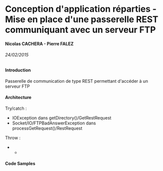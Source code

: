# Conception d'application réparties - Mise en place d'une passerelle REST communiquant avec un serveur FTP
#### Nicolas CACHERA - Pierre FALEZ
###### 24/02/2015

#### Introduction

Passerelle de communication de type REST permettant d'accéder à un serveur FTP

#### Architecture

Try/catch :
* IOException dans getDirectory()/GetRestRequest
* Socket/IO/FTPBadAnswerException dans processGetRequest()/RestRequest

Throw :
* -

#### Code Samples